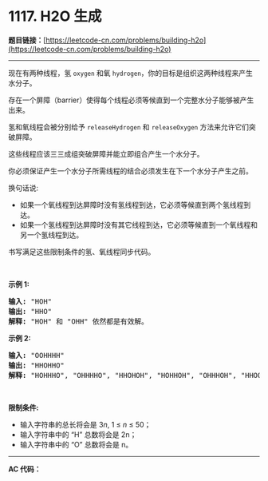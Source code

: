 # 1117. H2O 生成

**题目链接：**[https://leetcode-cn.com/problems/building-h2o](https://leetcode-cn.com/problems/building-h2o)

---

<div class="content__1Y2H">
 <div class="notranslate">
  <p>现在有两种线程，氢 <code>oxygen</code> 和氧 <code>hydrogen</code>，你的目标是组织这两种线程来产生水分子。</p> 
  <p>存在一个屏障（barrier）使得每个线程必须等候直到一个完整水分子能够被产生出来。</p> 
  <p>氢和氧线程会被分别给予 <code>releaseHydrogen</code> 和 <code>releaseOxygen</code> 方法来允许它们突破屏障。</p> 
  <p>这些线程应该三三成组突破屏障并能立即组合产生一个水分子。</p> 
  <p>你必须保证产生一个水分子所需线程的结合必须发生在下一个水分子产生之前。</p> 
  <p>换句话说:</p> 
  <ul> 
   <li>如果一个氧线程到达屏障时没有氢线程到达，它必须等候直到两个氢线程到达。</li> 
   <li>如果一个氢线程到达屏障时没有其它线程到达，它必须等候直到一个氧线程和另一个氢线程到达。</li> 
  </ul> 
  <p>书写满足这些限制条件的氢、氧线程同步代码。</p> 
  <p>&nbsp;</p> 
  <p><strong>示例 1:</strong></p> 
  <pre class="language-text"><strong>输入: </strong>"HOH"
<strong>输出: </strong>"HHO"
<strong>解释:</strong> "HOH" 和 "OHH" 依然都是有效解。
</pre> 
  <p><strong>示例 2:</strong></p> 
  <pre class="language-text"><strong>输入: </strong>"OOHHHH"
<strong>输出: </strong>"HHOHHO"
<strong>解释:</strong> "HOHHHO", "OHHHHO", "HHOHOH", "HOHHOH", "OHHHOH", "HHOOHH", "HOHOHH" 和 "OHHOHH" 依然都是有效解。
</pre> 
  <p>&nbsp;</p> 
  <p><strong>限制条件:</strong></p> 
  <ul> 
   <li>输入字符串的总长将会是 3<em>n</em>, 1 ≤&nbsp;<em>n</em>&nbsp;≤ 50；</li> 
   <li>输入字符串中的 “H” 总数将会是 2n；</li> 
   <li>输入字符串中的 “O” 总数将会是 n。</li> 
  </ul> 
 </div>
</div>

---

**AC 代码：**

```java

```